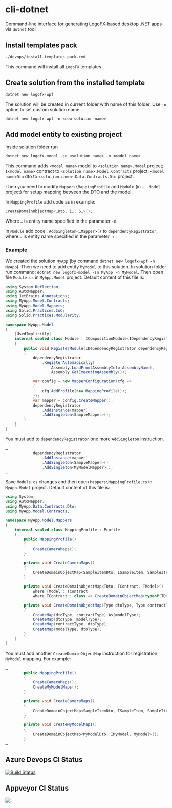 # cli-dotnet
Command-line interface for generating LogoFX-based desktop .NET apps via `dotnet` tool

## Install templates pack

```
./devops/install-templates-pack.cmd
```

This command will install all `LogoFX` templates
  
## Create solution from the installed template

```
dotnet new logofx-wpf
```

The solution will be created in current folder with name of this folder. Use `-n` option to set custom solution name

```
dotnet new logofx-wpf -n <new-solution-name>
```

## Add model entity to existing project

Inside solution folder run

```
dotnet new logofx-model -sn <solution name> -n <model name>
```

This command adds `<model name>` model to `<solution name>.Model` project; `I<model name>` contract to `<solution name>.Model.Contracts` project; `<model name>Dto` dto to `<solution name>.Data.Contracts.Dto` project.

Then you need to modify `Mappers\MappingProfile` and `Module` (in `… .Model` project) for setup mapping between the DTO and the model. 

In `MappingProfile` add code as in example:

```csharp
CreateDomainObjectMap<…Dto, I…, S…>();
```

Where `…` is entity name specified in the parameter `-n`.

In `Module` add code `.AddSingleton<…Mapper>()` to `dependencyRegistrator`, where `…` is entity name specified in the parameter `-n`.

### Example

We created the solution `MyApp` (by command `dotnet new logofx-wpf -n MyApp`). Then we need to add entity `MyModel` to this solution. In solution folder run command: `dotnet new logofx-model -sn MyApp -n MyModel`. Then open file `Module.cs` in `MyApp.Model` project. Default content of this file is:

```csharp
using System.Reflection;
using AutoMapper;
using JetBrains.Annotations;
using MyApp.Model.Contracts;
using MyApp.Model.Mappers;
using Solid.Practices.IoC;
using Solid.Practices.Modularity;

namespace MyApp.Model
{
    [UsedImplicitly]
    internal sealed class Module : ICompositionModule<IDependencyRegistrator>
    {
        public void RegisterModule(IDependencyRegistrator dependencyRegistrator)
        {
            dependencyRegistrator
                .RegisterAutomagically(
                    Assembly.LoadFrom(AssemblyInfo.AssemblyName),
                    Assembly.GetExecutingAssembly());

            var config = new MapperConfiguration(cfg =>
            {
                cfg.AddProfile(new MappingProfile());
            });
            var mapper = config.CreateMapper();
            dependencyRegistrator
                .AddInstance(mapper)
                .AddSingleton<SampleMapper>();
        }
    }
}
```

You must add to `dependencyRegistrator` one more `AddSingleton` instruction.

```csharp
…
            dependencyRegistrator
                .AddInstance(mapper)
                .AddSingleton<SampleMapper>()
                .AddSingleton<MyModelMapper>();
…
```

Save `Module.cs` changes and then open `Mappers\MappingProfile.cs` in `MyApp.Model` project. Default content of this file is:

```csharp
using System;
using AutoMapper;
using MyApp.Data.Contracts.Dto;
using MyApp.Model.Contracts;

namespace MyApp.Model.Mappers
{
    internal sealed class MappingProfile : Profile
    {
        public MappingProfile()
        {
            CreateCameraMaps();
        }

        private void CreateCameraMaps()
        {
            CreateDomainObjectMap<SampleItemDto, ISampleItem, SampleItem>();
        }

        private void CreateDomainObjectMap<TDto, TContract, TModel>()
            where TModel : TContract
            where TContract : class => CreateDomainObjectMap(typeof(TDto), typeof(TContract), typeof(TModel));

        private void CreateDomainObjectMap(Type dtoType, Type contractType, Type modelType)
        {
            CreateMap(dtoType, contractType).As(modelType);
            CreateMap(dtoType, modelType);
            CreateMap(contractType, dtoType);
            CreateMap(modelType, dtoType);
        }
    }
}
```

You must add another `CreateDomainObjectMap` instruction for registration `MyModel` mapping. For example:

```csharp
…
        public MappingProfile()
        {
            CreateCameraMaps();
            CreateMyModelMaps();
        }

        private void CreateCameraMaps()
        {
            CreateDomainObjectMap<SampleItemDto, ISampleItem, SampleItem>();
        }

        private void CreateMyModelMaps()
        {
            CreateDomainObjectMap<MyModelDto, IMyModel, MyModel>();
        }
…
```

## Azure Devops CI Status
[![Build Status](https://dev.azure.com/LogoFX/cli-dotnet/_apis/build/status/LogoFX.cli-dotnet?branchName=master)](https://dev.azure.com/LogoFX/cli-dotnet/_build/latest?definitionId=1&branchName=master)

## Appveyor CI Status
<img src=https://ci.appveyor.com/api/projects/status/github/logofx/cli-dotnet>

